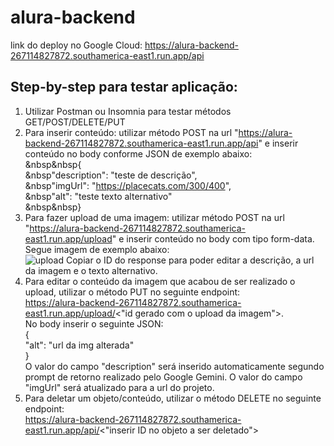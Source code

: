 # alura-backend

link do deploy no Google Cloud: https://alura-backend-267114827872.southamerica-east1.run.app/api

## Step-by-step para testar aplicação:  
1. Utilizar Postman ou Insomnia para testar métodos GET/POST/DELETE/PUT
2. Para inserir conteúdo: utilizar método POST na url "https://alura-backend-267114827872.southamerica-east1.run.app/api" e inserir conteúdo no body conforme JSON de exemplo abaixo:  
&nbsp&nbsp{  
&nbsp"description": "teste de descrição",  
&nbsp"imgUrl": "https://placecats.com/300/400",  
&nbsp"alt": "teste texto alternativo"  
&nbsp&nbsp}  
3. Para fazer upload de uma imagem: utilizar método POST na url "https://alura-backend-267114827872.southamerica-east1.run.app/upload" e inserir conteúdo no body com tipo form-data. Segue imagem de exemplo abaixo:  
![upload](https://github.com/user-attachments/assets/9074b211-06b6-4f86-ba5e-9a2c4f9126d6)
Copiar o ID do response para poder editar a descrição, a url da imagem e o texto alternativo.  
4. Para editar o conteúdo da imagem que acabou de ser realizado o upload, utilizar o método PUT no seguinte endpoint:<br>https://alura-backend-267114827872.southamerica-east1.run.app/upload/<"id gerado com o upload da imagem">.<br>No body inserir o seguinte JSON:  
{  
    "alt": "url da img alterada"  
}   
O valor do campo "description" será inserido automaticamente segundo prompt de retorno realizado pelo Google Gemini. O valor do campo "imgUrl" será atualizado para a url do projeto.    
5. Para deletar um objeto/conteúdo, utilizar o método DELETE no seguinte endpoint:<br>https://alura-backend-267114827872.southamerica-east1.run.app/api/<"inserir ID no objeto a ser deletado">


